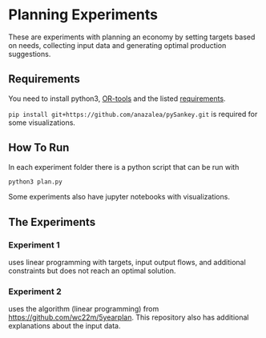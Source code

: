 # Planning Experiments

These are experiments with planning an economy by setting targets based on needs, collecting input data and generating optimal production suggestions.

## Requirements

You need to install python3, [OR-tools](https://developers.google.com/optimization/install/python/linux) and the listed [requirements](requirements.txt).

`pip install git+https://github.com/anazalea/pySankey.git` is required for some visualizations.

## How To Run

In each experiment folder there is a python script that can be run with

```bash
python3 plan.py

```

Some experiments also have jupyter notebooks with visualizations.


## The Experiments

### Experiment 1

uses linear programming with targets, input output flows, and additional constraints but does not reach an optimal solution.

### Experiment 2

uses the algorithm (linear programming) from https://github.com/wc22m/5yearplan. This repository also has additional explanations about the input data.
